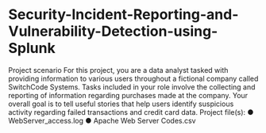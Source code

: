 # Security-Incident-Reporting-and-Vulnerability-Detection-using-Splunk
 Project scenario
 For this project, you are a data analyst tasked with providing information to various users throughout a
 fictional company called SwitchCode Systems. Tasks included in your role involve the collecting and
 reporting of information regarding purchases made at the company. Your overall goal is to tell useful
 stories that help users identify suspicious activity regarding failed transactions and credit card data.
 Project file(s):
 ● WebServer_access.log
 ● Apache Web Server Codes.csv
